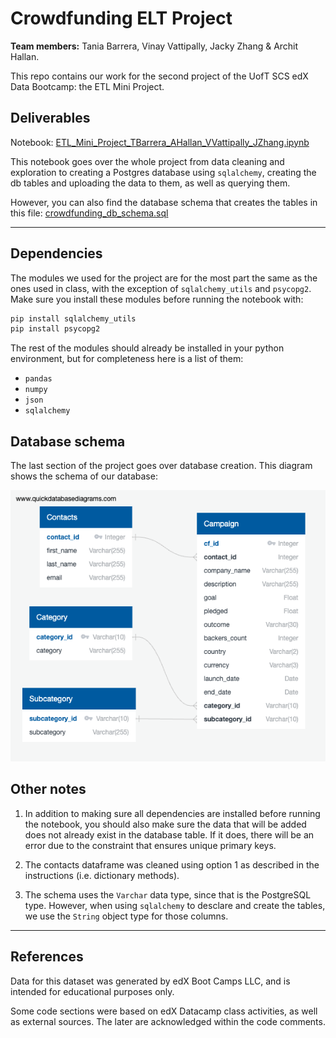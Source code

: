 # Crowdfunding ELT Project

**Team members:**  Tania Barrera, Vinay Vattipally, Jacky Zhang & Archit Hallan.

This repo contains our work for the second project of the UofT SCS edX Data Bootcamp: the ETL Mini Project.

## Deliverables

Notebook: [ETL_Mini_Project_TBarrera_AHallan_VVattipally_JZhang.ipynb](ETL_Mini_Project_TBarrera_AHallan_VVattipally_JZhang.ipynb)

This notebook goes over the whole project from data cleaning and exploration to creating a Postgres database using `sqlalchemy`, creating the db tables and uploading the data to them, as well as querying them.

However, you can also find the database schema that creates the tables in this file: [crowdfunding_db_schema.sql](crowdfunding_db_schema.sql)

---

## Dependencies

The modules we used for the project are for the most part the same as the ones used in class, with the exception of `sqlalchemy_utils` and `psycopg2`. Make sure you install these modules before running the notebook with:


``` python
pip install sqlalchemy_utils
pip install psycopg2
```

The rest of the modules should already be installed in your python environment, but for completeness here is a list of them:

- `pandas`
- `numpy`
- `json`
- `sqlalchemy`

## Database schema

The last section of the project goes over database creation. This diagram shows the schema of our database:

![crowdfunding_db_diagram.png](crowdfunding_db_diagram.png)

## Other notes

1. In addition to making sure all dependencies are installed before running the notebook, you should also make sure the data that will be added does not already exist in the database table. If it does, there will be an error due to the constraint that ensures unique primary keys.

2. The contacts dataframe was cleaned using option 1 as described in the instructions (i.e. dictionary methods).

3. The schema uses the `Varchar` data type, since that is the PostgreSQL type. However, when using `sqlalchemy` to desclare and create the tables, we use the `String` object type for those columns.

---

## References

Data for this dataset was generated by edX Boot Camps LLC, and is intended for educational purposes only.

Some code sections were based on edX Datacamp class activities, as well as external sources. The later are acknowledged within the code comments.
